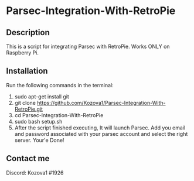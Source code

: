 # Parsec-Integration-With-RetroPie
Description
----------------------
This is a script for integrating Parsec with RetroPie.
Works ONLY on Raspberry Pi.

Installation
----------------------
Run the following commands in the terminal:
  1. sudo apt-get install git
  2. git clone https://github.com/Kozova1/Parsec-Integration-With-RetroPie.git
  3. cd Parsec-Integration-With-RetroPie
  4. sudo bash setup.sh
  5. After the script finished executing, It will launch Parsec. Add you email and password associated with your parsec account and select the right server. Your'e Done!
  
  Contact me    
  --------------------
  Discord: Kozova1 #1926
